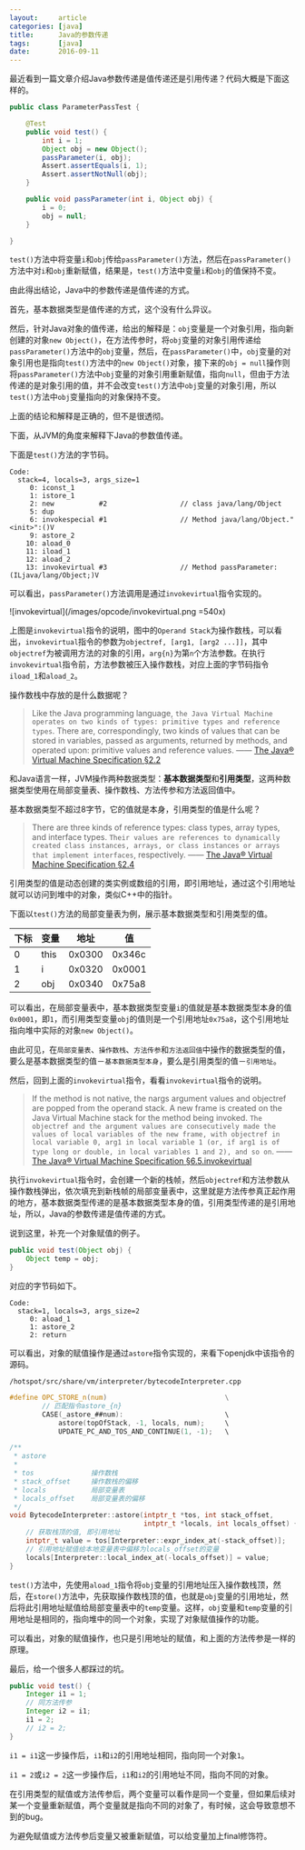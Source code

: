 ```yaml
---
layout:     article
categories: [java]
title:      Java的参数传递
tags:       [java]
date:       2016-09-11
---
```


最近看到一篇文章介绍Java参数传递是值传递还是引用传递？代码大概是下面这样的。

```java
public class ParameterPassTest {

    @Test
    public void test() {
        int i = 1;
        Object obj = new Object();
        passParameter(i, obj);
        Assert.assertEquals(i, 1);
        Assert.assertNotNull(obj);
    }

    public void passParameter(int i, Object obj) {
        i = 0;
        obj = null;
    }

}
```

`test()`方法中将变量`i`和`obj`传给`passParameter()`方法，然后在`passParameter()`方法中对`i`和`obj`重新赋值，结果是，`test()`方法中变量`i`和`obj`的值保持不变。

由此得出结论，Java中的参数传递是值传递的方式。

首先，基本数据类型是值传递的方式，这个没有什么异议。

然后，针对Java对象的值传递，给出的解释是：`obj`变量是一个对象引用，指向新创建的对象`new Object()`，在方法传参时，将`obj`变量的对象引用传递给`passParameter()`方法中的`obj`变量，然后，在`passParameter()`中，`obj`变量的对象引用也是指向`test()`方法中的`new Object()`对象，接下来的`obj = null`操作则将`passParameter()`方法中`obj`变量的对象引用重新赋值，指向`null`，但由于方法传递的是对象引用的值，并不会改变`test()`方法中`obj`变量的对象引用，所以`test()`方法中`obj`变量指向的对象保持不变。

上面的结论和解释是正确的，但不是很透彻。

下面，从JVM的角度来解释下Java的参数值传递。

下面是`test()`方法的字节码。

```javap
Code:
  stack=4, locals=3, args_size=1
     0: iconst_1      
     1: istore_1      
     2: new           #2                  // class java/lang/Object
     5: dup           
     6: invokespecial #1                  // Method java/lang/Object."<init>":()V
     9: astore_2      
    10: aload_0       
    11: iload_1       
    12: aload_2       
    13: invokevirtual #3                  // Method passParameter:(ILjava/lang/Object;)V
```

可以看出，`passParameter()`方法调用是通过`invokevirtual`指令实现的。

![invokevirtual](/images/opcode/invokevirtual.png =540x)

上图是`invokevirtual`指令的说明，图中的`Operand Stack`为操作数栈，可以看出，`invokevirtual`指令的参数为`objectref, [arg1, [arg2 ...]]`，其中`objectref`为被调用方法的对象的引用，`arg{n}`为第`n`个方法参数。在执行`invokevirtual`指令前，方法参数被压入操作数栈，对应上面的字节码指令`iload_1`和`aload_2`。

操作数栈中存放的是什么数据呢？

> Like the Java programming language, `the Java Virtual Machine operates on two kinds of types: primitive types and reference types`. There are, correspondingly, two kinds of values that can be stored in variables, passed as arguments, returned by methods, and operated upon: primitive values and reference values.     —— [The Java® Virtual Machine Specification §2.2](http://docs.oracle.com/javase/specs/jvms/se7/html/jvms-2.html#jvms-2.2)

和Java语言一样，JVM操作两种数据类型：**基本数据类型**和**引用类型**，这两种数据类型使用在局部变量表、操作数栈、方法传参和方法返回值中。

基本数据类型不超过8字节，它的值就是本身，引用类型的值是什么呢？

> There are three kinds of reference types: class types, array types, and interface types. `Their values are references to dynamically created class instances, arrays, or class instances or arrays that implement interfaces`, respectively.    —— [The Java® Virtual Machine Specification §2.4](http://docs.oracle.com/javase/specs/jvms/se7/html/jvms-2.html#jvms-2.4)

引用类型的值是动态创建的类实例或数组的引用，即引用地址，通过这个引用地址就可以访问到堆中的对象，类似C++中的指针。

下面以`test()`方法的局部变量表为例，展示基本数据类型和引用类型的值。

| 下标 | 变量 | 地址 | 值 |
| --- | ---  | ---    | ---    |
| 0   | this | 0x0300 | 0x346c |
| 1   | i    | 0x0320 | 0x0001 |
| 2   | obj  | 0x0340 | 0x75a8 |

可以看出，在局部变量表中，基本数据类型变量`i`的值就是基本数据类型本身的值`0x0001`，即`1`，而引用类型变量`obj`的值则是一个引用地址`0x75a8`，这个引用地址指向堆中实际的对象`new Object()`。

由此可见，在`局部变量表`、`操作数栈`、`方法传参`和`方法返回值`中操作的数据类型的值，要么是基本数据类型的值－`基本数据类型本身`，要么是引用类型的值－`引用地址`。

然后，回到上面的`invokevirtual`指令，看看`invokevirtual`指令的说明。

> If the method is not native, the nargs argument values and objectref are popped from the operand stack. A new frame is created on the Java Virtual Machine stack for the method being invoked. `The objectref and the argument values are consecutively made the values of local variables of the new frame, with objectref in local variable 0, arg1 in local variable 1 (or, if arg1 is of type long or double, in local variables 1 and 2), and so on`.    —— [The Java® Virtual Machine Specification §6.5.invokevirtual](http://docs.oracle.com/javase/specs/jvms/se7/html/jvms-6.html#jvms-6.5.invokevirtual)

执行`invokevirtual`指令时，会创建一个新的栈帧，然后`objectref`和方法参数从操作数栈弹出，依次填充到新栈帧的局部变量表中，这里就是方法传参真正起作用的地方，基本数据类型传递的是基本数据类型本身的值，引用类型传递的是引用地址，所以，Java的参数传递是值传递的方式。

说到这里，补充一个对象赋值的例子。

```java
public void test(Object obj) {
    Object temp = obj;
}
```

对应的字节码如下。

```javap
Code:
  stack=1, locals=3, args_size=2
     0: aload_1
     1: astore_2
     2: return
```

可以看出，对象的赋值操作是通过`astore`指令实现的，来看下openjdk中该指令的源码。

`/hotspot/src/share/vm/interpreter/bytecodeInterpreter.cpp`

```c
#define OPC_STORE_n(num)                             \
        // 匹配指令astore_{n}
        CASE(_astore_##num):                         \
            astore(topOfStack, -1, locals, num);     \
            UPDATE_PC_AND_TOS_AND_CONTINUE(1, -1);   \

/**
 * astore
 * 
 * tos              操作数栈
 * stack_offset     操作数栈的偏移
 * locals           局部变量表
 * locals_offset    局部变量表的偏移
 */
void BytecodeInterpreter::astore(intptr_t *tos, int stack_offset,
                                 intptr_t *locals, int locals_offset) {
    // 获取栈顶的值, 即引用地址
    intptr_t value = tos[Interpreter::expr_index_at(-stack_offset)];
    // 引用地址赋值给本地变量表中偏移为locals_offset的变量
    locals[Interpreter::local_index_at(-locals_offset)] = value;
}
```

`test()`方法中，先使用`aload_1`指令将`obj`变量的引用地址压入操作数栈顶，然后，在`store()`方法中，先获取操作数栈顶的值，也就是`obj`变量的引用地址，然后将此引用地址赋值给局部变量表中的`temp`变量。这样，`obj`变量和`temp`变量的引用地址是相同的，指向堆中的同一个对象，实现了对象赋值操作的功能。

可以看出，对象的赋值操作，也只是引用地址的赋值，和上面的方法传参是一样的原理。

最后，给一个很多人都踩过的坑。

```java
public void test() {
    Integer i1 = 1;
    // 同方法传参
    Integer i2 = i1;
    i1 = 2;
    // i2 = 2;
}
```

`i1 = i1`这一步操作后，`i1`和`i2`的引用地址相同，指向同一个对象`1`。

`i1 = 2`或`i2 = 2`这一步操作后，`i1`和`i2`的引用地址不同，指向不同的对象。

在引用类型的赋值或方法传参后，两个变量可以看作是同一个变量，但如果后续对某一个变量重新赋值，两个变量就是指向不同的对象了，有时候，这会导致意想不到的bug。

为避免赋值或方法传参后变量又被重新赋值，可以给变量加上final修饰符。
